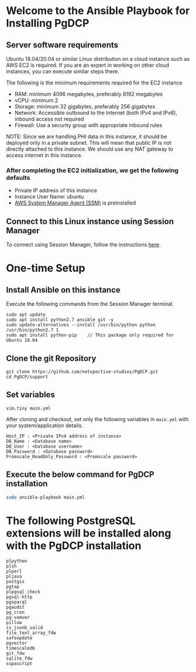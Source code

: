 # Welcome to the Ansible Playbook for Installing PgDCP

## Server software requirements
Ubuntu 18.04/20.04 or similar Linux distribution on a cloud instance such as AWS EC2 is required. If you are an expert in working on other cloud instances, you can execute similar steps there.

The following is the minimum requirements required for the EC2 instance
 - RAM: minimum 4096 megabytes, preferably 8192 megabytes
 - vCPU: minimum 2
 - Storage: minimum 32 gigabytes, preferably 256 gigabytes
 - Network: Accessible outbound to the Internet (both IPv4 and IPv6), inbound access not required
 - Firewall: Use a security group with appropriate inbound rules
 
NOTE: Since we are handling PHI data in this instance, it should be deployed only in a private subnet. This will mean that public IP is not directly attached to this instance. We should use any NAT gateway to access internet in this instance.
 
 ### After completing the EC2 initialization, we get the following defaults
 - Private IP address of this instance
 - Instance User Name: ubuntu
 - [AWS System Manager Agent (SSM)](https://docs.aws.amazon.com/systems-manager/latest/userguide/ssm-agent.html) is preinstalled
 
## Connect to this Linux instance using Session Manager
To connect using Session Manager, follow the instructions [here](https://docs.aws.amazon.com/AWSEC2/latest/UserGuide/session-manager.html).

# One-time Setup
## Install Ansible on this instance
Execute the following commands from the Session Manager terminal.
```
sudo apt update
sudo apt install python2.7 ansible git -y 
sudo update-alternatives --install /usr/bin/python python /usr/bin/python2.7 1
sudo apt install python-pip    // This package only required for Ubuntu 18.04 
```
## Clone the git Repository 
```
git clone https://github.com/netspective-studios/PgDCP.git
cd PgDCP/support
```

## Set variables
```
vim.tiny main.yml
```
After cloning and checkout, set only the following variables in `main.yml` with your system/application details.
```
Host_IP : <Private IPv4 address of instance>
DB_Name : <Database name>
DB_User : <Database username>
DB_Password : <Database password>
Promscale_ReadOnly_Password : <Promscale password>
```
## Execute the below command for PgDCP installation
```bash 
sudo ansible-playbook main.yml
```
# The following PostgreSQL extensions will be installed along with the PgDCP installation


    plpython
    plsh
    plperl
    pljava
    postgis
    pgtap
    plpgsql_check
    pgsql-http
    pgsparql
    pgaudit
    pg_cron
    pg-semver
    pillow
    is_jsonb_valid
    file_text_array_fdw
    safeupdate
    pgvector
    timescaledb
    git_fdw
    sqlite_fdw
    supascript

